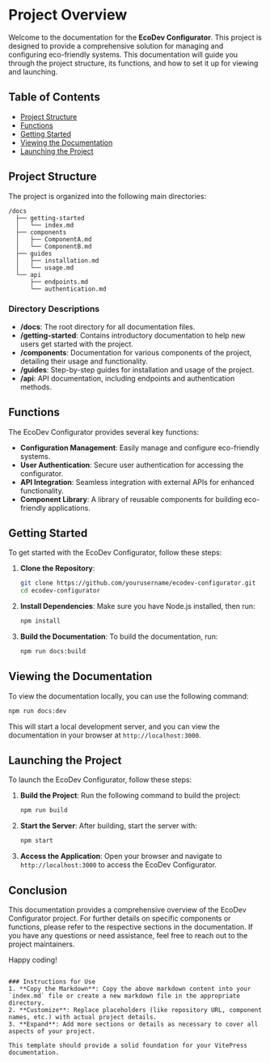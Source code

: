# Project Overview

Welcome to the documentation for the **EcoDev Configurator**. This project is designed to provide a comprehensive solution for managing and configuring eco-friendly systems. This documentation will guide you through the project structure, its functions, and how to set it up for viewing and launching.

## Table of Contents

- [Project Structure](#project-structure)
- [Functions](#functions)
- [Getting Started](#getting-started)
- [Viewing the Documentation](#viewing-the-documentation)
- [Launching the Project](#launching-the-project)

## Project Structure

The project is organized into the following main directories:

```
/docs
  ├── getting-started
  │   └── index.md
  ├── components
  │   ├── ComponentA.md
  │   └── ComponentB.md
  ├── guides
  │   ├── installation.md
  │   └── usage.md
  └── api
      ├── endpoints.md
      └── authentication.md
```

### Directory Descriptions

- **/docs**: The root directory for all documentation files.
- **/getting-started**: Contains introductory documentation to help new users get started with the project.
- **/components**: Documentation for various components of the project, detailing their usage and functionality.
- **/guides**: Step-by-step guides for installation and usage of the project.
- **/api**: API documentation, including endpoints and authentication methods.

## Functions

The EcoDev Configurator provides several key functions:

- **Configuration Management**: Easily manage and configure eco-friendly systems.
- **User Authentication**: Secure user authentication for accessing the configurator.
- **API Integration**: Seamless integration with external APIs for enhanced functionality.
- **Component Library**: A library of reusable components for building eco-friendly applications.

## Getting Started

To get started with the EcoDev Configurator, follow these steps:

1. **Clone the Repository**: 
   ```bash
   git clone https://github.com/yourusername/ecodev-configurator.git
   cd ecodev-configurator
   ```

2. **Install Dependencies**: 
   Make sure you have Node.js installed, then run:
   ```bash
   npm install
   ```

3. **Build the Documentation**: 
   To build the documentation, run:
   ```bash
   npm run docs:build
   ```

## Viewing the Documentation

To view the documentation locally, you can use the following command:

```bash
npm run docs:dev
```

This will start a local development server, and you can view the documentation in your browser at `http://localhost:3000`.

## Launching the Project

To launch the EcoDev Configurator, follow these steps:

1. **Build the Project**: 
   Run the following command to build the project:
   ```bash
   npm run build
   ```

2. **Start the Server**: 
   After building, start the server with:
   ```bash
   npm start
   ```

3. **Access the Application**: 
   Open your browser and navigate to `http://localhost:3000` to access the EcoDev Configurator.

## Conclusion

This documentation provides a comprehensive overview of the EcoDev Configurator project. For further details on specific components or functions, please refer to the respective sections in the documentation. If you have any questions or need assistance, feel free to reach out to the project maintainers.

Happy coding!
```

### Instructions for Use
1. **Copy the Markdown**: Copy the above markdown content into your `index.md` file or create a new markdown file in the appropriate directory.
2. **Customize**: Replace placeholders (like repository URL, component names, etc.) with actual project details.
3. **Expand**: Add more sections or details as necessary to cover all aspects of your project.

This template should provide a solid foundation for your VitePress documentation.